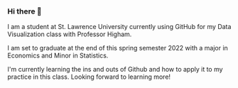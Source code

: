### Hi there 👋

I am a student at St. Lawrence University currently using GitHub for my Data Visualization class with Professor Higham. 

I am set to graduate at the end of this spring semester 2022 with a major in Economics and Minor in Statistics. 

I'm currently learning the ins and outs of Github and how to apply it to my practice in this class. Looking forward to learning more! 


